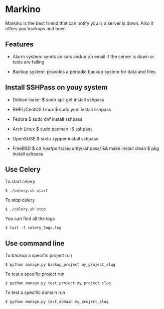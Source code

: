 # Markino

Markino is the best friend that can notify you is a server is down. Also it offers you backups and beer.

## Features

- Alarm system: sends an sms and/or an email if the server is down or tests are failing

- Backup system: provides a periodic backup system for data and files


## Install SSHPass on youy system

- Debian-base:
	$ sudo apt-get install sshpass

- RHEL/CentOS Linux
	$ sudo yum install sshpass

- Fedora
	$ sudo dnf install sshpass

- Arch Linux
	$ sudo pacman -S sshpass

- OpenSUSE
	$ sudo zypper install sshpass

- FreeBSD
	$ cd /usr/ports/security/sshpass/ && make install clean
	$ pkg install sshpass


## Use Celery

To start celery

    $ ./celery.sh start

To stop celery

    $ ./celery.sh stop

You can find all the logs

    $ tail -f celery_logs.log

## Use command line

To backup a specific project run

    $ python manage.py backup_project my_project_slug

To test a specific project run

    $ python manage.py test_project my_project_slug

To test a specific domain run
	
	$ python manage.py test_domain my_project_slug